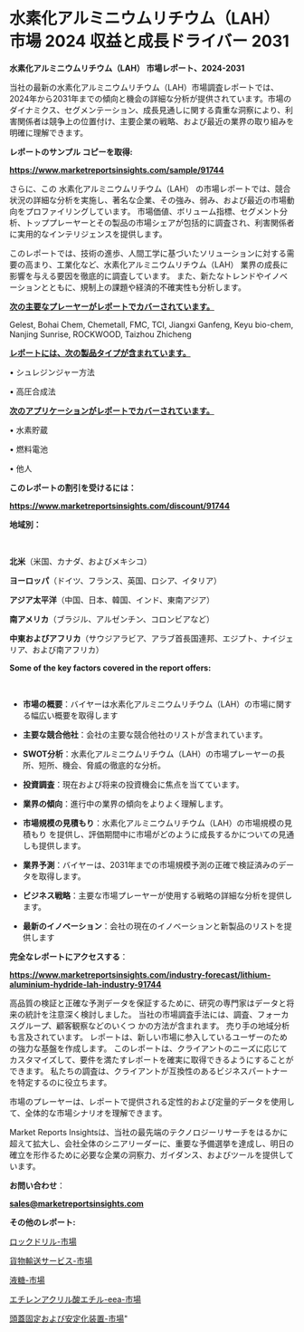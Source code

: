 # 水素化アルミニウムリチウム（LAH） 市場 2024 収益と成長ドライバー 2031

<strong>水素化アルミニウムリチウム（LAH） 市場レポート、2024-2031</strong>

当社の最新の水素化アルミニウムリチウム（LAH）市場調査レポートでは、2024年から2031年までの傾向と機会の詳細な分析が提供されています。市場のダイナミクス、セグメンテーション、成長見通しに関する貴重な洞察により、利害関係者は競争上の位置付け、主要企業の戦略、および最近の業界の取り組みを明確に理解できます。



<strong>レポートのサンプル コピーを取得:</strong> <a href=https://www.marketreportsinsights.com/sample/91744>

<strong><u>https://www.marketreportsinsights.com/sample/91744</u></strong></a>

さらに、この 水素化アルミニウムリチウム（LAH） の市場レポートでは、競合状況の詳細な分析を実施し、著名な企業、その強み、弱み、および最近の市場動向をプロファイリングしています。 市場価値、ボリューム指標、セグメント分析、トッププレーヤーとその製品の市場シェアが包括的に調査され、利害関係者に実用的なインテリジェンスを提供します。

このレポートでは、技術の進歩、人間工学に基づいたソリューションに対する需要の高まり、工業化など、水素化アルミニウムリチウム（LAH） 業界の成長に影響を与える要因を徹底的に調査しています。 また、新たなトレンドやイノベーションとともに、規制上の課題や経済的不確実性も分析します。



<strong><u>次の主要なプレーヤーがレポートでカバーされています。</u></strong>

Gelest, Bohai Chem, Chemetall, FMC, TCI, Jiangxi Ganfeng, Keyu bio-chem, Nanjing Sunrise, ROCKWOOD, Taizhou Zhicheng



<strong><u><b>レポートには、次の製品タイプが含まれています。</b></u></strong>

• シュレジンジャー方法

• 高圧合成法



<strong><u><b>次のアプリケーションがレポートでカバーされています。</b></u></strong>

• 水素貯蔵

• 燃料電池

• 他人



<strong><b>このレポートの割引を受けるには：</b></strong>

<a href=https://www.marketreportsinsights.com/discount/91744>

<strong><u>https://www.marketreportsinsights.com/discount/91744</u></strong></a>



<strong>地域別：</strong>

<strong> </strong>



<strong>北米</strong>（米国、カナダ、およびメキシコ）



<strong>ヨーロッパ</strong>（ドイツ、フランス、英国、ロシア、イタリア）



<strong>アジア太平洋</strong>（中国、日本、韓国、インド、東南アジア）



<strong>南アメリカ</strong>（ブラジル、アルゼンチン、コロンビアなど）



<strong>中東およびアフリカ</strong>（サウジアラビア、アラブ首長国連邦、エジプト、ナイジェリア、および南アフリカ）



<strong>Some of the key factors covered in the report offers:</strong>

<strong> </strong>
<ul>
  <li>

<strong>市場の概要</strong>：バイヤーは水素化アルミニウムリチウム（LAH）の市場に関する幅広い概要を取得します</li>
  <li>

<strong>主要な競合他社</strong>：会社の主要な競合他社のリストが含まれています。</li>
  <li>

<strong>SWOT分析</strong>：水素化アルミニウムリチウム（LAH）の市場プレーヤーの長所、短所、機会、脅威の徹底的な分析。</li>
  <li>

<strong>投資調査</strong>：現在および将来の投資機会に焦点を当てています。</li>
  <li>

<strong>業界の傾向</strong>：進行中の業界の傾向をよりよく理解します。</li>
  <li>

<strong>市場規模の見積もり</strong>：水素化アルミニウムリチウム（LAH）の市場規模の見積もり を提供し、評価期間中に市場がどのように成長するかについての見通しも提供します。</li>
  <li>

<strong>業界予測</strong>：バイヤーは、2031年までの市場規模予測の正確で検証済みのデータを取得します。</li>
  <li>

<strong>ビジネス戦略</strong>：主要な市場プレーヤーが使用する戦略の詳細な分析を提供します。</li>
  <li>

<strong>最新のイノベーション</strong>：会社の現在のイノベーションと新製品のリストを提供します</li>
</ul>


<strong>完全なレポートにアクセスする</strong>：

<a href=https://www.marketreportsinsights.com/industry-forecast/lithium-aluminium-hydride-lah-industry-91744>

<strong><u>https://www.marketreportsinsights.com/industry-forecast/lithium-aluminium-hydride-lah-industry-91744</u></strong></a>

高品質の検証と正確な予測データを保証するために、研究の専門家はデータと将来の統計を注意深く検討しました。 当社の市場調査手法には、調査、フォーカスグループ、顧客観察などのいくつ かの方法が含まれます。 売り手の地域分析も言及されています。 レポートは、新しい市場に参入しているユーザーのための強力な基盤を作成します。 このレポートは、クライアントのニーズに応じてカスタマイズして、要件を満たすレポートを確実に取得できるようにすることができます。 私たちの調査は、クライアントが互換性のあるビジネスパートナーを特定するのに役立ちます。

市場のプレーヤーは、レポートで提供される定性的および定量的データを使用して、全体的な市場シナリオを理解できます。

Market Reports Insightsは、当社の最先端のテクノロジーリサーチをはるかに超えて拡大し、会社全体のシニアリーダーに、重要な予備選挙を達成し、明日の確立を形作るために必要な企業の洞察力、ガイダンス、およびツールを提供しています。



<strong><b>お問い合わせ</b></strong>：

<a href=mailto:sales@marketreportsinsights.com>

<strong><u>sales@marketreportsinsights.com</u></strong></a>



<strong>その他のレポート:</strong>

<a href=https://www.linkedin.com/pulse/ロックドリル-市場-2030-年までの需要に焦点を当てた-2023-年調査レポート-dduof/>ロックドリル-市場</a>

<a href=https://www.linkedin.com/pulse/貨物輸送サービス-市場-2023-新興市場-将来の動向と市場需要-2030-bu2of/>貨物輸送サービス-市場</a>

<a href=https://www.linkedin.com/pulse/液糖-市場-2023-推進要因と成長機会-2030-pr-news-hub-px2uf/>液糖-市場</a>

<a href=https://www.linkedin.com/pulse/エチレンアクリル酸エチル-eea-市場-2023-最新の-cagr-および成長分析-2030-pr-news-hub-k1x9f/>エチレンアクリル酸エチル-eea-市場</a>

<a href=https://www.linkedin.com/pulse/頭蓋固定および安定化装置-市場-2023-swot-分析と成長率-2030-qobsf/>頭蓋固定および安定化装置-市場</a>"

